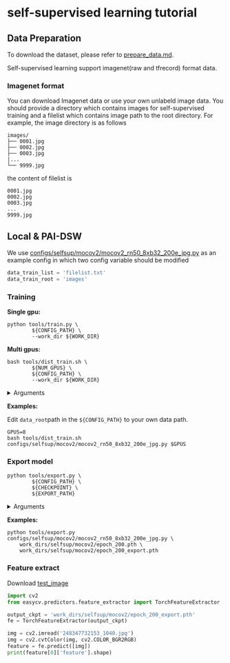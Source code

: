 # self-supervised learning tutorial


## Data Preparation
To download the dataset, please refer to [prepare_data.md](../prepare_data.md).

Self-supervised learning support imagenet(raw and tfrecord) format data.

### Imagenet format
You can download Imagenet data or use your own unlabeld image data. You should provide a directory which contains images for self-supervised training and a filelist which contains image path to the root directory.  For example, the image directory is as follows
```
images/
├── 0001.jpg
├── 0002.jpg
├── 0003.jpg
|...
└── 9999.jpg
```

the content of filelist is
```text
0001.jpg
0002.jpg
0003.jpg
...
9999.jpg
```


## Local & PAI-DSW

We use [configs/selfsup/mocov2/mocov2_rn50_8xb32_200e_jpg.py](../../configs/selfsup/mocov2/mocov2_rn50_8xb32_200e_jpg.py) as an example config in which two config variable should be modified

```python
data_train_list = 'filelist.txt'
data_train_root = 'images'
```


### Training

**Single gpu:**

```shell
python tools/train.py \
		${CONFIG_PATH} \
		--work_dir ${WORK_DIR}
```

**Multi gpus:**

```shell
bash tools/dist_train.sh \
		${NUM_GPUS} \
		${CONFIG_PATH} \
		--work_dir ${WORK_DIR}
```

<details>
<summary>Arguments</summary>

- `NUM_GPUS`: number of gpus

- `CONFIG_PATH`: the config file path of a selfsup method

- `WORK_DIR`: your path to save models and logs

</details>

**Examples:**

Edit `data_root`path in the `${CONFIG_PATH}` to your own data path.

```shell
GPUS=8
bash tools/dist_train.sh configs/selfsup/mocov2/mocov2_rn50_8xb32_200e_jpg.py $GPUS
```

### Export model

```shell
python tools/export.py \
		${CONFIG_PATH} \
		${CHECKPOINT} \
		${EXPORT_PATH}
```

<details>
<summary>Arguments</summary>

- `CONFIG_PATH`: the config file path of a selfsup method
- `CHECKPOINT`:your checkpoint file of a selfsup method named as epoch_*.pth
- `EXPORT_PATH`: your path to save export model

</details>

**Examples:**

```shell
python tools/export.py configs/selfsup/mocov2/mocov2_rn50_8xb32_200e_jpg.py \
    work_dirs/selfsup/mocov2/epoch_200.pth \
    work_dirs/selfsup/mocov2/epoch_200_export.pth
```

### Feature extract
Download [test_image](http://pai-vision-data-hz.oss-cn-zhangjiakou.aliyuncs.com/pretrained_models/easycv/product_detection/248347732153_1040.jpg)

```python
import cv2
from easycv.predictors.feature_extractor import TorchFeatureExtractor

output_ckpt = 'work_dirs/selfsup/mocov2/epoch_200_export.pth'
fe = TorchFeatureExtractor(output_ckpt)

img = cv2.imread('248347732153_1040.jpg')
img = cv2.cvtColor(img, cv2.COLOR_BGR2RGB)
feature = fe.predict([img])
print(feature[0]['feature'].shape)
```
